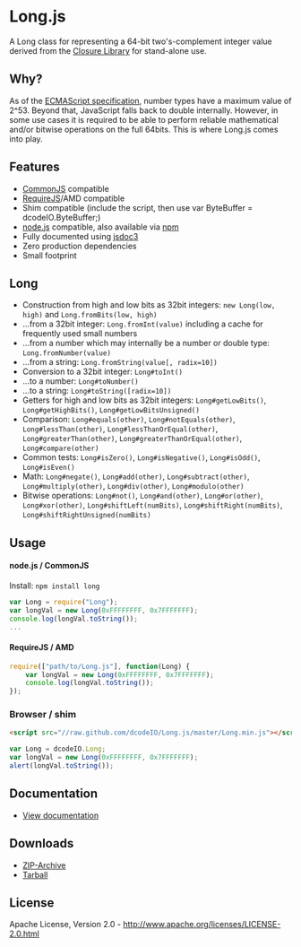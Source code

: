 Long.js
=======
A Long class for representing a 64-bit two's-complement integer value derived from the [Closure Library](https://code.google.com/p/closure-library/)
for stand-alone use.

Why?
----
As of the [ECMAScript specification](http://ecma262-5.com/ELS5_HTML.htm#Section_8.5), number types have a maximum value
of 2^53. Beyond that, JavaScript falls back to double internally. However, in some use cases it is required to be able
to perform reliable mathematical and/or bitwise operations on the full 64bits. This is where Long.js comes into play.

Features
--------
* [CommonJS](http://www.commonjs.org/) compatible
* [RequireJS](http://requirejs.org/)/AMD compatible
* Shim compatible (include the script, then use var ByteBuffer = dcodeIO.ByteBuffer;)
* [node.js](http://nodejs.org) compatible, also available via [npm](https://npmjs.org/package/long)
* Fully documented using [jsdoc3](https://github.com/jsdoc3/jsdoc)
* Zero production dependencies
* Small footprint

Long
----
* Construction from high and low bits as 32bit integers: `new Long(low, high)` and `Long.fromBits(low, high)`
* ...from a 32bit integer: `Long.fromInt(value)` including a cache for frequently used small numbers
* ...from a number which may internally be a number or double type: `Long.fromNumber(value)`
* ...from a string: `Long.fromString(value[, radix=10])`
* Conversion to a 32bit integer: `Long#toInt()`
* ...to a number: `Long#toNumber()`
* ...to a string: `Long#toString([radix=10])`
* Getters for high and low bits as 32bit integers: `Long#getLowBits()`, `Long#getHighBits()`, `Long#getLowBitsUnsigned()`
* Comparison: `Long#equals(other)`, `Long#notEquals(other)`, `Long#lessThan(other)`, `Long#lessThanOrEqual(other)`,
  `Long#greaterThan(other)`, `Long#greaterThanOrEqual(other)`, `Long#compare(other)`
* Common tests: `Long#isZero()`, `Long#isNegative()`, `Long#isOdd()`, `Long#isEven()`
* Math: `Long#negate()`, `Long#add(other)`, `Long#subtract(other)`, `Long#multiply(other)`, `Long#div(other)`,
  `Long#modulo(other)`
* Bitwise operations: `Long#not()`, `Long#and(other)`, `Long#or(other)`, `Long#xor(other)`, `Long#shiftLeft(numBits)`,
  `Long#shiftRight(numBits)`, `Long#shiftRightUnsigned(numBits)`

Usage
-----

#### node.js / CommonJS ####

Install: `npm install long`

```javascript
var Long = require("Long");
var longVal = new Long(0xFFFFFFFF, 0x7FFFFFFF);
console.log(longVal.toString());
...
```

#### RequireJS / AMD ####

````javascript
require(["path/to/Long.js"], function(Long) {
    var longVal = new Long(0xFFFFFFFF, 0x7FFFFFFF);
    console.log(longVal.toString());
});
````

### Browser / shim ####

```html
<script src="//raw.github.com/dcodeIO/Long.js/master/Long.min.js"></script>
```

```javascript
var Long = dcodeIO.Long;
var longVal = new Long(0xFFFFFFFF, 0x7FFFFFFF);
alert(longVal.toString());
```

Documentation
-------------
* [View documentation](http://htmlpreview.github.com/?http://github.com/dcodeIO/Long.js/master/docs/Long.html)

Downloads
---------
* [ZIP-Archive](https://github.com/dcodeIO/Long.js/archive/master.zip)
* [Tarball](https://github.com/dcodeIO/Long.js/tarball/master)

License
-------
Apache License, Version 2.0 - http://www.apache.org/licenses/LICENSE-2.0.html
